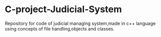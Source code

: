 # C-project-Judicial-System
Repository for code of judicial managing system,made in c++ language using concepts of file handling,objects and classes.
